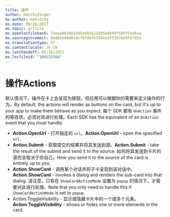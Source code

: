 ```yaml
---
title: 操作
author: matthidinger
ms.author: mahiding
ms.date: 06/26/2017
ms.topic: article
ms.openlocfilehash: 7aeaa0b10e33d5e603a12d95e0b99f595f54e6aa
ms.sourcegitcommit: 0ed81e04d8cdcf8f8bf6f854edf53b7eb9f67d2a
ms.translationtype: HT
ms.contentlocale: zh-CN
ms.lasthandoff: 02/16/2021
ms.locfileid: "100532568"
---
```

# <a name="actions"></a><span data-ttu-id="ee33e-102">操作</span><span class="sxs-lookup"><span data-stu-id="ee33e-102">Actions</span></span>

<span data-ttu-id="ee33e-103">默认情况下，操作在卡上会呈现为按钮，但应用可以根据你的需要来定义操作的行为。</span><span class="sxs-lookup"><span data-stu-id="ee33e-103">By default, the actions will render as buttons on the card, but it's up to your app to make them behave as you expect.</span></span> <span data-ttu-id="ee33e-104">每个 SDK 都有 `OnAction` 事件的等效项，必须对其进行处理。</span><span class="sxs-lookup"><span data-stu-id="ee33e-104">Each SDK has the equivalent of an `OnAction` event that you must handle.</span></span>

* <span data-ttu-id="ee33e-105">**Action.OpenUrl** - 打开指定的 `url`。</span><span class="sxs-lookup"><span data-stu-id="ee33e-105">**Action.OpenUrl** - open the specified `url`.</span></span>  
* <span data-ttu-id="ee33e-106">**Action.Submit** - 获取提交的结果并将其发送到源。</span><span class="sxs-lookup"><span data-stu-id="ee33e-106">**Action.Submit** - take the result of the submit and send it to the source.</span></span> <span data-ttu-id="ee33e-107">如何将其发送到卡片的源完全取决于你自己。</span><span class="sxs-lookup"><span data-stu-id="ee33e-107">How you send it to the source of the card is entirely up to you.</span></span>
* <span data-ttu-id="ee33e-108">**Action.ShowCard** - 调用某个对话并将子卡呈现到该对话中。</span><span class="sxs-lookup"><span data-stu-id="ee33e-108">**Action.ShowCard** - invokes a dialog and renders the sub-card into that dialog.</span></span> <span data-ttu-id="ee33e-109">请注意，只有在 `ShowCardActionMode` 设置为 `popup` 的情况下，才需要对此进行处理。</span><span class="sxs-lookup"><span data-stu-id="ee33e-109">Note that you only need to handle this if `ShowCardActionMode` is set to `popup`.</span></span>
* <span data-ttu-id="ee33e-110">Action.ToggleVisibility - 显示或隐藏卡片中的一个或多个元素。</span><span class="sxs-lookup"><span data-stu-id="ee33e-110">**Action.ToggleVisibility** - shows or hides one or more elements in the card.</span></span>